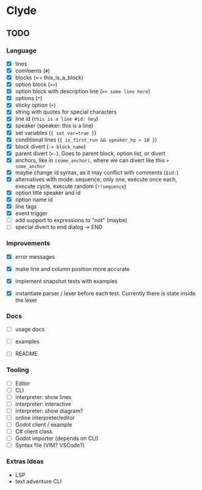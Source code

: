 # Clyde


## TODO

### Language
- [x] lines
- [x] comments (`#`)
- [x] blocks (== this_is_a_block)
- [x] option block (`>>`)
- [x] option block with description line (`>> some line here`)
- [x] options (`*`)
- [x] sticky option (`+`)
- [x] string with quotes for special characters
- [x] line id (`this is a line #id: hey`)
- [x] speaker (speaker: this is a line)
- [x] set variables (`{ set var=true }`)
- [x] conditional lines (`{ is_first_run && speaker_hp > 10 }`)
- [x] block divert (`-> block_name`)
- [x] parent divert (`<-`). Goes to parent block, option list, or divert
- [x] anchors, like in `(some_anchor)`, where we can divert like this `> some_anchor`
- [x] maybe change id syntax, as it may conflict with comments (`$id:`)
- [x] alternatives with mode: sequence, only one, execute once each, execute cycle, execute random (`!!sequence`)
- [x] option title speaker and id
- [x] option name id
- [x] line tags
- [x] event trigger
- [ ] add support to expressions to "not" (maybe)
- [ ] special divert to end dialog -> END

### Improvements

- [x] error messages
- [x] make line and column position more accurate
- [x] implement snapshot tests with examples
- [x] instantiate parser / lexer before each test. Currently there is state inside the lexer


### Docs
- [ ] usage docs
- [ ] examples
- [ ] README


### Tooling

- [ ] Editor
- [ ] CLI
- [ ] interpreter: show lines
- [ ] interpreter: interactive
- [ ] interpreter: show diagram?
- [ ] online interpreter/editor
- [ ] Godot client / example
- [ ] C# client class
- [ ] Godot importer (depends on CLI)
- [ ] Syntax file (VIM? VSCode?)

### Extras Ideas
- LSP
- text adventure CLI
